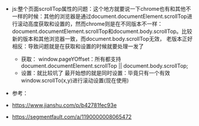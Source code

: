 * js:整个页面scrollTop属性的问题：这个地方就要说一下chrome也有和其他不一样的时候：其他的浏览器是通过document.documentElement.scrollTop进行滚动高度获取和设置的，然而chrome则是在不同版本不一样：document.documentElement.scrollTop和document.body.scrollTop。比较新的版本和其他浏览器一致，而document.body.scrollTop无效，
老版本正好相反：导致问题就是在获取和设置的时候就要处理一发了
    
    * 获取：
        window.pageYOffset：所有都支持
        document.documentElement.scrollTop || document.body.scrollTop;
    * 设置：就比较坑了
        最开始想的就是同时设置：毕竟只有一个有效
        window.scrollTo(x,y)进行滚动设置(现在使用)
        
* 参考：
* https://www.jianshu.com/p/b42781fec93e  
* https://segmentfault.com/a/1190000008065472
